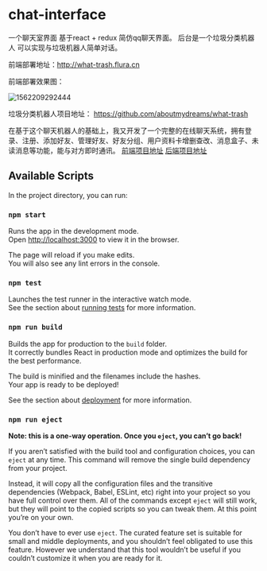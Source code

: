 # chat-interface
一个聊天室界面 基于react + redux 简仿qq聊天界面。 后台是一个垃圾分类机器人  可以实现与垃圾机器人简单对话。

前端部署地址：http://what-trash.flura.cn

前端部署效果图：

![1562209292444](http://img.flura.cn/what-trash.png)





垃圾分类机器人项目地址： https://github.com/aboutmydreams/what-trash



在基于这个聊天机器人的基础上，我又开发了一个完整的在线聊天系统，拥有登录、注册、添加好友、管理好友、好友分组、用户资料卡增删查改、消息盒子、未读消息等功能，能与对方即时通讯。 [前端项目地址](https://github.com/1022-the-avengers/whisper/tree/master/whisper-fe)    [后端项目地址](https://github.com/1022-the-avengers/whisper)

## Available Scripts

In the project directory, you can run:

### `npm start`

Runs the app in the development mode.<br>
Open [http://localhost:3000](http://localhost:3000) to view it in the browser.

The page will reload if you make edits.<br>
You will also see any lint errors in the console.

### `npm test`

Launches the test runner in the interactive watch mode.<br>
See the section about [running tests](https://facebook.github.io/create-react-app/docs/running-tests) for more information.

### `npm run build`

Builds the app for production to the `build` folder.<br>
It correctly bundles React in production mode and optimizes the build for the best performance.

The build is minified and the filenames include the hashes.<br>
Your app is ready to be deployed!

See the section about [deployment](https://facebook.github.io/create-react-app/docs/deployment) for more information.

### `npm run eject`

**Note: this is a one-way operation. Once you `eject`, you can’t go back!**

If you aren’t satisfied with the build tool and configuration choices, you can `eject` at any time. This command will remove the single build dependency from your project.

Instead, it will copy all the configuration files and the transitive dependencies (Webpack, Babel, ESLint, etc) right into your project so you have full control over them. All of the commands except `eject` will still work, but they will point to the copied scripts so you can tweak them. At this point you’re on your own.

You don’t have to ever use `eject`. The curated feature set is suitable for small and middle deployments, and you shouldn’t feel obligated to use this feature. However we understand that this tool wouldn’t be useful if you couldn’t customize it when you are ready for it.